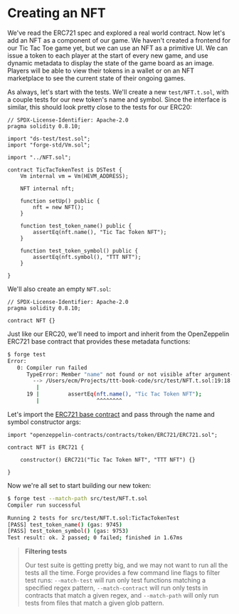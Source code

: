 # Creating an NFT

We've read the ERC721 spec and explored a real world contract. Now let's add an NFT as a component of our game. We haven't created a frontend for our Tic Tac Toe game yet, but we can use an NFT as a primitive UI. We can issue a token to each player at the start of every new game, and use dynamic metadata to display the state of the game board as an image. Players will be able to view their tokens in a wallet or on an NFT marketplace to see the current state of their ongoing games.

As always, let's start with the tests. We'll create a new `test/NFT.t.sol`, with a couple tests for our new token's name and symbol. Since the interface is similar, this should look pretty close to the tests for our ERC20:

```solidity
// SPDX-License-Identifier: Apache-2.0
pragma solidity 0.8.10;

import "ds-test/test.sol";
import "forge-std/Vm.sol";

import "../NFT.sol";

contract TicTacTokenTest is DSTest {
    Vm internal vm = Vm(HEVM_ADDRESS);

    NFT internal nft;

    function setUp() public {
        nft = new NFT();
    }

    function test_token_name() public {
        assertEq(nft.name(), "Tic Tac Token NFT");
    }

    function test_token_symbol() public {
        assertEq(nft.symbol(), "TTT NFT");
    }

}
```

We'll also create an empty `NFT.sol`:

```solidity
// SPDX-License-Identifier: Apache-2.0
pragma solidity 0.8.10;

contract NFT {}
```

Just like our ERC20, we'll need to import and inherit from the OpenZeppelin ERC721 base contract that provides these metadata functions:

```bash
$ forge test
Error:
   0: Compiler run failed
      TypeError: Member "name" not found or not visible after argument-dependent lookup in contract NFT.
        --> /Users/ecm/Projects/ttt-book-code/src/test/NFT.t.sol:19:18:
         |
      19 |         assertEq(nft.name(), "Tic Tac Token NFT");
         |                  ^^^^^^^^
```

Let's import the [ERC721 base contract](https://docs.openzeppelin.com/contracts/4.x/api/token/erc721#ERC721) and pass through the name and symbol constructor args:

```
import "openzeppelin-contracts/contracts/token/ERC721/ERC721.sol";

contract NFT is ERC721 {

    constructor() ERC721("Tic Tac Token NFT", "TTT NFT") {}

}
```

Now we're all set to start building our new token:

```bash
$ forge test --match-path src/test/NFT.t.sol
Compiler run successful

Running 2 tests for src/test/NFT.t.sol:TicTacTokenTest
[PASS] test_token_name() (gas: 9745)
[PASS] test_token_symbol() (gas: 9753)
Test result: ok. 2 passed; 0 failed; finished in 1.67ms
```

> **Filtering tests**
>
> Our test suite is getting pretty big, and we may not want to run all the tests all the time. Forge provides a few command line flags to filter test runs: `--match-test` will run only test functions matching a specified regex pattern, `--match-contract` will run only tests in contracts that match a given regex, and `--match-path` will only run tests from files that match a given glob pattern.
>

